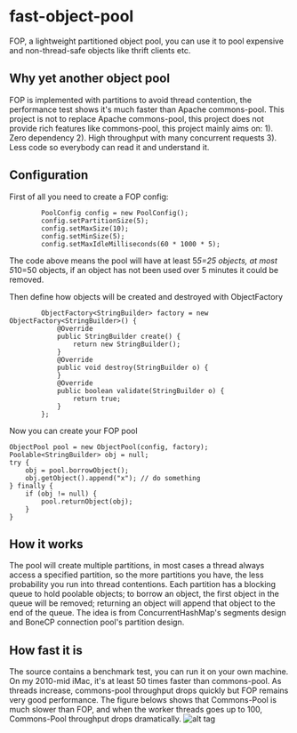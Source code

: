 fast-object-pool
================

FOP, a lightweight partitioned object pool, you can use it to pool expensive and non-thread-safe objects like thrift clients etc.

Why yet another object pool
--------------

FOP is implemented with partitions to avoid thread contention, the performance test shows it's much faster than Apache commons-pool. This project is not to replace Apache commons-pool, this project does not provide rich features like commons-pool, this project mainly aims on:
1). Zero dependency
2). High throughput with many concurrent requests
3). Less code so everybody can read it and understand it.


Configuration
-------------
First of all you need to create a FOP config:
```
        PoolConfig config = new PoolConfig();
        config.setPartitionSize(5);
        config.setMaxSize(10);
        config.setMinSize(5);
        config.setMaxIdleMilliseconds(60 * 1000 * 5);
```
The code above means the pool will have at least 5*5=25 objects, at most 5*10=50 objects, if an object has not been used over 5 minutes it could be removed.

Then define how objects will be created and destroyed with ObjectFactory
```
        ObjectFactory<StringBuilder> factory = new ObjectFactory<StringBuilder>() {
            @Override
            public StringBuilder create() {
                return new StringBuilder();
            }
            @Override
            public void destroy(StringBuilder o) {
            }
            @Override
            public boolean validate(StringBuilder o) {
                return true;
            }
        };
```

Now you can create your FOP pool
```
ObjectPool pool = new ObjectPool(config, factory);
Poolable<StringBuilder> obj = null;
try {
    obj = pool.borrowObject();
    obj.getObject().append("x"); // do something
} finally {
    if (obj != null) {
        pool.returnObject(obj);
    }
}
```

How it works
--------------
The pool will create multiple partitions, in most cases a thread always access a specified partition, so the more partitions you have, the less probability you run into thread contentions. Each partition has a blocking queue to hold poolable objects; to borrow an object, the first object in the queue will be removed; returning an object will append that object to the end of the queue. The idea is from ConcurrentHashMap's segments design and BoneCP connection pool's partition design.


How fast it is
--------------
The source contains a benchmark test, you can run it on your own machine. On my 2010-mid iMac, it's at least 50 times faster than commons-pool. As threads increase, commons-pool throughput drops quickly but FOP remains very good performance.
The figure belows shows that Commons-Pool is much slower than FOP, and when the worker threads goes up to 100, Commons-Pool throughput drops dramatically.
![alt tag](https://github.com/DanielYWoo/fast-object-pool/tree/master/docs/benchmark.png)
